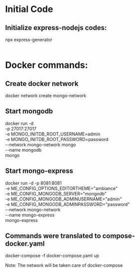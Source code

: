 # Initial Code

## Initialize express-nodejs codes:
npx express-generator  
<br>

# Docker commands:

## Create docker network
docker network create mongo-network

## Start mongodb
 docker run -d \
 -p 27017:27017 \
 -e MONGO_INITDB_ROOT_USERNAME=admin \
 -e MONGO_INITDB_ROOT_PASSWORD=password \
 --network mongo-network mongo \
 --name mongodb \
 mongo



 ## Start mongo-express
 docker run -d 
 -p 8081:8081 \
 -e ME_CONFIG_OPTIONS_EDITORTHEME="ambiance" \
 -e ME_CONFIG_MONGODB_SERVER="mongodb" \
 -e ME_CONFIG_MONGODB_ADMINUSERNAME="admin" \
 -e ME_CONFIG_MONGODB_ADMINPASSWORD="password" \
 --network mongo-network \
 --name mongo-express \
 mongo-express


 ## Commands were translated to compose-docker.yaml
 docker-compose -f docker-compose.yaml up

Note: The network will be taken care of docker-compose
